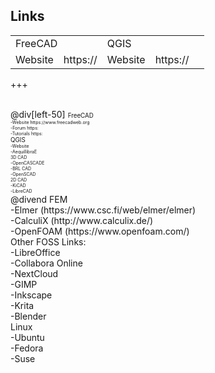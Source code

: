 ## Links
<table>

  <tr>
    <td colspan="2">FreeCAD</td>
    <td colspan="2">QGIS</td> 
  </tr>

  <tr class="tableRow">
    <td>Website</td>
    <td>https://</td>
    <td>Website</td>
    <td>https://<td>
  </tr>

</table>

+++

<br>
@div[left-50]
<span style="font-size:70%">
FreeCAD
</span>
<span style="font-size:50%">
<br>
-Website https://www.freecadweb.org<br>
-Forum https:<br>
-Tutorials https:<br>
</span>
<span style="font-size:70%">
QGIS
</span>
<span style="font-size:50%">
<br>
-Website<br>
-AequillibraE<br>
</span>
<span style="font-size:50%">
3D CAD
</span>
<span style="font-size:50%">
<br>
-OpenCASCADE<br>
-BRL CAD<br>
-OpenSCAD<br>
</span>
<span style="font-size:50%">
2D CAD
</span>
<span style="font-size:50%">
<br>
-KiCAD<br>
-LibreCAD<br>
</span>
@divend
FEM<br>
-Elmer (https://www.csc.fi/web/elmer/elmer)<br>
-CalculiX (http://www.calculix.de/)<br>
-OpenFOAM (https://www.openfoam.com/)<br>
Other FOSS Links:<br>
-LibreOffice<br>
-Collabora Online<br>
-NextCloud<br>
-GIMP<br>
-Inkscape<br>
-Krita<br>
-Blender<br>
Linux<br>
-Ubuntu<br>
-Fedora<br>
-Suse<br>